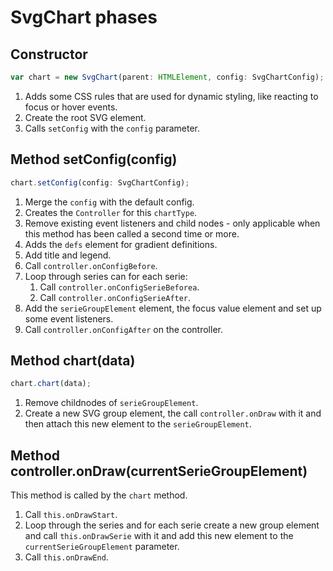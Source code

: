 # SvgChart phases

## Constructor

```ts
var chart = new SvgChart(parent: HTMLElement, config: SvgChartConfig);
```

1. Adds some CSS rules that are used for dynamic styling, like reacting to focus or hover events.
2. Create the root SVG element.
3. Calls `setConfig` with the `config` parameter.

## Method setConfig(config)

```ts
chart.setConfig(config: SvgChartConfig);
```

1. Merge the `config` with the default config.
2. Creates the `Controller` for this `chartType`.
3. Remove existing event listeners and child nodes - only applicable when this method has been called a second time or more.
4. Adds the `defs` element for gradient definitions.
5. Add title and legend.
6. Call `controller.onConfigBefore`.
7. Loop through series can for each serie:
    1. Call `controller.onConfigSerieBeforea`.
    2. Call `controller.onConfigSerieAfter`.
8. Add the `serieGroupElement` element, the focus value element and set up some event listeners.
9. Call `controller.onConfigAfter` on the controller.

## Method chart(data)

```ts
chart.chart(data);
```

1. Remove childnodes of `serieGroupElement`.
2. Create a new SVG group element, the call `controller.onDraw` with it and then attach this new element to the `serieGroupElement`.

## Method controller.onDraw(currentSerieGroupElement)

This method is called by the `chart` method.

1. Call `this.onDrawStart`.
2. Loop through the series and for each serie create a new group element and call `this.onDrawSerie` with it and add this new element to the `currentSerieGroupElement` parameter.
3. Call `this.onDrawEnd`.
